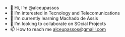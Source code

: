 - 👋 Hi, I’m @alceupassos
- 👀 I’m interested in Tecnology and Telecomunications
- 🌱 I’m currently learning Machado de Assis
- 💞️ I’m looking to collaborate on SOcial Projects
- 📫 How to reach me alceupassos@gmaill.com

<!---
alceupassos/alceupassos is a ✨ special ✨ repository because its `README.md` (this file) appears on your GitHub profile.
You can click the Preview link to take a look at your changes.
--->
